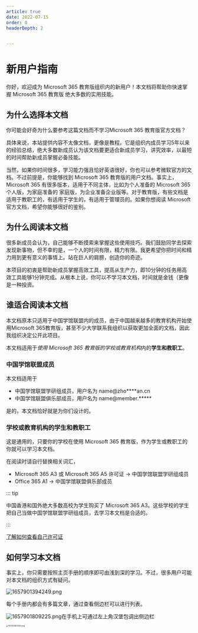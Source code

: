 ```yaml
---
article: true
date: 2022-07-15
order: 0
headerDepth: 2


---
```


# 新用户指南

你好，欢迎成为 Microsoft 365 教育版组织内的新用户！本文档将帮助你快速掌握 Microsoft 365 教育版 绝大多数的实用技能。

## 为什么选择本文档

你可能会好奇为什么要参考这篇文档而不学习Microsoft 365 教育版官方文档？

具体来说，本站提供内容不太像文档，更像是教程。它是组织内成员学习5年以来的经验总结，绝大多数新成员认为该文档要更适合新成员学习，讲究效率，以最短的时间帮助新成员掌握必备技能。

当然，如果你时间很多，学习能力强且恰好英语很好，你也可以参考微软官方的文档。不过前提是，你能够找到 Microsoft 365 教育版的用户文档。事实上，Microsoft 365 有很多版本，适用于不同主体，比如为个人准备的 Microsoft 365 个人版，为家庭准备的 家庭版，为企业准备企业版等。对于教育版，有些文档是适用于教职工的，有适用于学生的，有适用于管理员的。如果你想阅读 Microsoft 官方文档，希望你能够很好的鉴别。

## 为什么阅读本文档

很多新成员会认为，自己能够不断摸索来掌握这些使用技巧。我们鼓励同学去探索发现新事物，但不幸的是，一个人的时间有限，精力有限。我更希望你把时间和精力用到更有意义的事情上。站在巨人的肩膀，创造你的奇迹。

本项目的初衷是帮助新成员掌握高效工具，提高从生产力，即10分钟的任务用高效工具能够1分钟完成。从根本上说，你可以不学习本文档，时间就是金钱（更像是一种投资。

## 谁适合阅读本文档

本文档原本只适用于中国学馆联盟内的成员，由于中国越来越多的教育机构开始使用Microsoft 365教育版，甚至不少大学联系我组织以获取更加全面的文档，因此我组织决定公开此项目。

本文档适用于*使用 Microsoft 365 教育版的学校或教育机构*内的**学生和教职工**。

### 中国学馆联盟成员

本文档适用于

- 中国学馆联盟学研组成员，用户名为 name@zho\*\*\*\*an.cn
- 中国学馆联盟俱乐部成员，用户名为 name@member.\*\*\*\*\*

是的，本文档恰好就是为你们设计的。

### 学校或教育机构的学生和教职工

这是通用的，只要你的学校在使用 Microsoft 365 教育版，作为学生或教职工的你就可以学习本文档。

在阅读时请自行替换相关词汇，

- Microsoft 365 A3 或 Microsoft 365 A5 许可证 -> 中国学馆联盟学研组成员
- Office 365 A1 -> 中国学馆联盟俱乐部成员

::: tip 

中国香港和国外绝大多数高校为学生购买了 Microsoft 365 A3。这些学校的学生把自己当做中国学馆联盟学研组成员，去学习本文档是合适的。

:::

[了解如何查看自己许可证](/faq/license.html#如何查看自己的许可证)

## 如何学习本文档

事实上，你只需要按照主页手册的顺序即可由浅到深的学习。不过，很多用户可能对本文档的组织方式有疑问。

![1657901394249.png](https://static-file.hk.zxg.red/2022/07/16/e99adf98794fd.png)

每个手册内都会有多篇文章，通过查看侧边栏可以进行列表。

![1657901809225.png](https://static-file.hk.zxg.red/2022/07/16/ca0579400a2e1.png)在手机上可通过左上角汉堡包调出侧边栏

<img src="https://static-file.hk.zxg.red/2022/07/16/db65c09a5e4d0.png" alt="1657959825900.png" style="zoom:33%;" />

